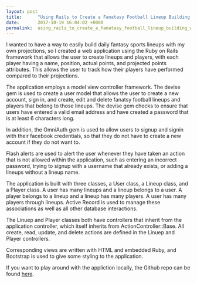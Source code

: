 ```yaml
---
layout: post
title:      "Using Rails to Create a Fanatasy Football Lineup Building Web Application"
date:       2017-10-19 16:04:02 +0000
permalink:  using_rails_to_create_a_fanatasy_football_lineup_building_web_application
---
```



I wanted to have a way to easily build daily fantasy sports lineups with my own projections, so I created a web application using the Ruby on Rails framework that allows the user to create lineups and players, with each player having a name, position, actual points, and projected points attributes. This allows the user to track how their players have performed compared to their projections.

The application employs a model view controller framework. The devise gem is used to create a user model that allows the user to create a new account, sign in, and create, edit and delete fanatsy football lineups and players that belong to those lineups. The devise gem checks to ensure that users have entered a valid email address and have created a password that is at least 6 characters long.

In addition, the OmniAuth gem is used to allow users to signup and signin with their facebook credentials, so that they do not have to create a new account if they do not want to.

Flash alerts are used to alert the user whenever they have taken an action that is not allowed within the application, such as entering an incorrect password, trying to signup with a username that already exists, or adding a lineups without a lineup name.

The application is built with three classes, a User class, a Lineup class, and a Player class. A user has many lineups and a lineup belongs to a user. A player belongs to a lineup and a lineup has many players. A user has many players through lineups. Active Record is used to manage these associations as well as all other database interactions.

The Linuep and Player classes both have controllers that inherit from the application controller, which itself inherits from ActionController::Base. All create, read, update, and delete actions are defined in the Linuep and Player controllers.

Corresponding views are written with HTML and embedded Ruby, and Bootstrap is used to give some styling to the application.

If you want to play around with the appliction locally, the Github repo can be found [here](https://github.com/ChristopherJamesN/rails-daily-fantasy-lineup-builder).
